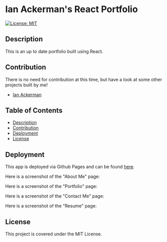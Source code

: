 # Ian Ackerman's React Portfolio

[![License: MIT](https://img.shields.io/badge/License-MIT-yellow.svg)](https://opensource.org/licenses/MIT)

## Description

This is an up to date portfolio built using React.

## Contribution

There is no need for contribution at this time, but have a look at some other projects built by me!

- [Ian Ackerman](https://github.com/ianaack)

## Table of Contents

- [Description](Description)
- [Contribution](Contribution)
- [Deployment](Deployment)
- [License](License)

## Deployment

This app is deployed via Github Pages and can be found [here]().

Here is a screenshot of the "About Me" page:

Here is a screenshot of the "Portfolio" page:

Here is a screenshot of the "Contact Me" page:

Here is a screenshot of the "Resume" page:

## License

This project is covered under the MIT License.
